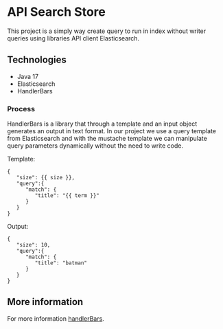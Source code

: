 # API Search Store

This project is a simply way create query to run in index without writer queries using libraries API client Elasticsearch. 

## Technologies

* Java 17
* Elasticsearch
* HandlerBars

### Process

HandlerBars is a library that through a template and an input object generates an output in
text format.
In our project we use a query template from Elasticsearch and with the mustache template we can manipulate query parameters dynamically without the need to write code.

Template: 
````
{
   "size": {{ size }},
   "query":{
      "match": {
         "title": "{{ term }}"
      }
   }
}
````

Output:
````
{
   "size": 10,
   "query":{
      "match": {
         "title": "batman"
      }
   }
}
````

## More information

For more information [handlerBars](https://github.com/jknack/handlebars.java).
